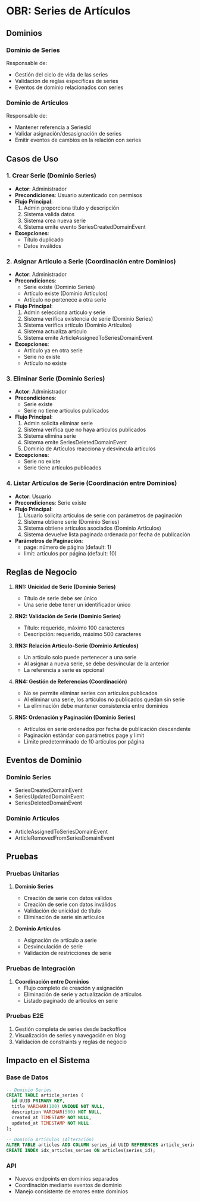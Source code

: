 # OBR: Series de Artículos

## Dominios

### Dominio de Series

Responsable de:

- Gestión del ciclo de vida de las series
- Validación de reglas específicas de series
- Eventos de dominio relacionados con series

### Dominio de Artículos

Responsable de:

- Mantener referencia a SeriesId
- Validar asignación/desasignación de series
- Emitir eventos de cambios en la relación con series

## Casos de Uso

### 1. Crear Serie (Dominio Series)

- **Actor**: Administrador
- **Precondiciones**: Usuario autenticado con permisos
- **Flujo Principal**:
  1. Admin proporciona título y descripción
  2. Sistema valida datos
  3. Sistema crea nueva serie
  4. Sistema emite evento SeriesCreatedDomainEvent
- **Excepciones**:
  - Título duplicado
  - Datos inválidos

### 2. Asignar Artículo a Serie (Coordinación entre Dominios)

- **Actor**: Administrador
- **Precondiciones**:
  - Serie existe (Dominio Series)
  - Artículo existe (Dominio Artículos)
  - Artículo no pertenece a otra serie
- **Flujo Principal**:
  1. Admin selecciona artículo y serie
  2. Sistema verifica existencia de serie (Dominio Series)
  3. Sistema verifica artículo (Dominio Artículos)
  4. Sistema actualiza artículo
  5. Sistema emite ArticleAssignedToSeriesDomainEvent
- **Excepciones**:
  - Artículo ya en otra serie
  - Serie no existe
  - Artículo no existe

### 3. Eliminar Serie (Dominio Series)

- **Actor**: Administrador
- **Precondiciones**:
  - Serie existe
  - Serie no tiene artículos publicados
- **Flujo Principal**:
  1. Admin solicita eliminar serie
  2. Sistema verifica que no haya artículos publicados
  3. Sistema elimina serie
  4. Sistema emite SeriesDeletedDomainEvent
  5. Dominio de Artículos reacciona y desvincula artículos
- **Excepciones**:
  - Serie no existe
  - Serie tiene artículos publicados

### 4. Listar Artículos de Serie (Coordinación entre Dominios)

- **Actor**: Usuario
- **Precondiciones**: Serie existe
- **Flujo Principal**:
  1. Usuario solicita artículos de serie con parámetros de paginación
  2. Sistema obtiene serie (Dominio Series)
  3. Sistema obtiene artículos asociados (Dominio Artículos)
  4. Sistema devuelve lista paginada ordenada por fecha de publicación
- **Parámetros de Paginación**:
  - page: número de página (default: 1)
  - limit: artículos por página (default: 10)

## Reglas de Negocio

1. **RN1: Unicidad de Serie (Dominio Series)**

   - Título de serie debe ser único
   - Una serie debe tener un identificador único

2. **RN2: Validación de Serie (Dominio Series)**

   - Título: requerido, máximo 100 caracteres
   - Descripción: requerido, máximo 500 caracteres

3. **RN3: Relación Artículo-Serie (Dominio Artículos)**

   - Un artículo solo puede pertenecer a una serie
   - Al asignar a nueva serie, se debe desvincular de la anterior
   - La referencia a serie es opcional

4. **RN4: Gestión de Referencias (Coordinación)**

   - No se permite eliminar series con artículos publicados
   - Al eliminar una serie, los artículos no publicados quedan sin serie
   - La eliminación debe mantener consistencia entre dominios

5. **RN5: Ordenación y Paginación (Dominio Series)**
   - Artículos en serie ordenados por fecha de publicación descendente
   - Paginación estándar con parámetros page y limit
   - Límite predeterminado de 10 artículos por página

## Eventos de Dominio

### Dominio Series

- SeriesCreatedDomainEvent
- SeriesUpdatedDomainEvent
- SeriesDeletedDomainEvent

### Dominio Artículos

- ArticleAssignedToSeriesDomainEvent
- ArticleRemovedFromSeriesDomainEvent

## Pruebas

### Pruebas Unitarias

1. **Dominio Series**

   - Creación de serie con datos válidos
   - Creación de serie con datos inválidos
   - Validación de unicidad de título
   - Eliminación de serie sin artículos

2. **Dominio Artículos**
   - Asignación de artículo a serie
   - Desvinculación de serie
   - Validación de restricciones de serie

### Pruebas de Integración

1. **Coordinación entre Dominios**
   - Flujo completo de creación y asignación
   - Eliminación de serie y actualización de artículos
   - Listado paginado de artículos en serie

### Pruebas E2E

1. Gestión completa de series desde backoffice
2. Visualización de series y navegación en blog
3. Validación de constraints y reglas de negocio

## Impacto en el Sistema

### Base de Datos

```sql
-- Dominio Series
CREATE TABLE article_series (
  id UUID PRIMARY KEY,
  title VARCHAR(100) UNIQUE NOT NULL,
  description VARCHAR(500) NOT NULL,
  created_at TIMESTAMP NOT NULL,
  updated_at TIMESTAMP NOT NULL
);

-- Dominio Artículos (Alteración)
ALTER TABLE articles ADD COLUMN series_id UUID REFERENCES article_series(id);
CREATE INDEX idx_articles_series ON articles(series_id);
```

### API

- Nuevos endpoints en dominios separados
- Coordinación mediante eventos de dominio
- Manejo consistente de errores entre dominios
